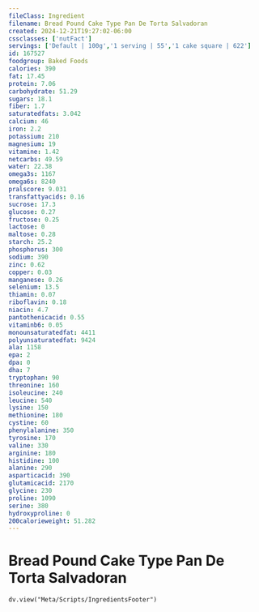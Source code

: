 ```yaml
---
fileClass: Ingredient
filename: Bread Pound Cake Type Pan De Torta Salvadoran
created: 2024-12-21T19:27:02-06:00
cssclasses: ['nutFact']
servings: ['Default | 100g','1 serving | 55','1 cake square | 622']
id: 167527
foodgroup: Baked Foods
calories: 390
fat: 17.45
protein: 7.06
carbohydrate: 51.29
sugars: 18.1
fiber: 1.7
saturatedfats: 3.042
calcium: 46
iron: 2.2
potassium: 210
magnesium: 19
vitamine: 1.42
netcarbs: 49.59
water: 22.38
omega3s: 1167
omega6s: 8240
pralscore: 9.031
transfattyacids: 0.16
sucrose: 17.3
glucose: 0.27
fructose: 0.25
lactose: 0
maltose: 0.28
starch: 25.2
phosphorus: 300
sodium: 390
zinc: 0.62
copper: 0.03
manganese: 0.26
selenium: 13.5
thiamin: 0.07
riboflavin: 0.18
niacin: 4.7
pantothenicacid: 0.55
vitaminb6: 0.05
monounsaturatedfat: 4411
polyunsaturatedfat: 9424
ala: 1158
epa: 2
dpa: 0
dha: 7
tryptophan: 90
threonine: 160
isoleucine: 240
leucine: 540
lysine: 150
methionine: 180
cystine: 60
phenylalanine: 350
tyrosine: 170
valine: 330
arginine: 180
histidine: 100
alanine: 290
asparticacid: 390
glutamicacid: 2170
glycine: 230
proline: 1090
serine: 380
hydroxyproline: 0
200calorieweight: 51.282
---
```


# Bread Pound Cake Type Pan De Torta Salvadoran

```dataviewjs
dv.view("Meta/Scripts/IngredientsFooter")
```